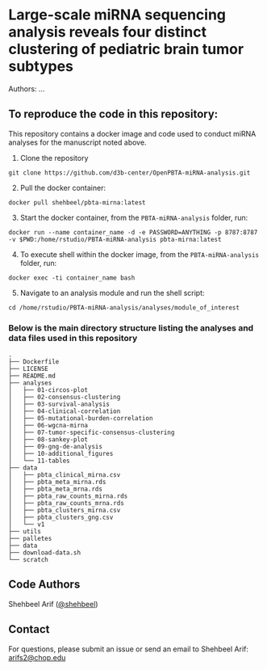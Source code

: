 # Large-scale miRNA sequencing analysis reveals four distinct clustering of pediatric brain tumor subtypes

Authors: ...

## To reproduce the code in this repository:
This repository contains a docker image and code used to conduct miRNA analyses for the manuscript noted above.

1. Clone the repository
```
git clone https://github.com/d3b-center/OpenPBTA-miRNA-analysis.git
```

2. Pull the docker container:
```
docker pull shehbeel/pbta-mirna:latest
```

3. Start the docker container, from the `PBTA-miRNA-analysis` folder, run:
```
docker run --name container_name -d -e PASSWORD=ANYTHING -p 8787:8787 -v $PWD:/home/rstudio/PBTA-miRNA-analysis pbta-mirna:latest
```

4. To execute shell within the docker image, from the `PBTA-miRNA-analysis` folder, run:
```
docker exec -ti container_name bash
```

5. Navigate to an analysis module and run the shell script:
```
cd /home/rstudio/PBTA-miRNA-analysis/analyses/module_of_interest
```


### Below is the main directory structure listing the analyses and data files used in this repository

```
.
├── Dockerfile
├── LICENSE
├── README.md
├── analyses
│   ├── 01-circos-plot
│   ├── 02-consensus-clustering
│   ├── 03-survival-analysis
│   ├── 04-clinical-correlation
│   ├── 05-mutational-burden-correlation
│   ├── 06-wgcna-mirna
│   ├── 07-tumor-specific-consensus-clustering
│   ├── 08-sankey-plot
│   ├── 09-gng-de-analysis
│   ├── 10-additional_figures
│   └── 11-tables
├── data
│   ├── pbta_clinical_mirna.csv
│   ├── pbta_meta_mirna.rds
│   ├── pbta_meta_mrna.rds
│   ├── pbta_raw_counts_mirna.rds
│   ├── pbta_raw_counts_mrna.rds
│   ├── pbta_clusters_mirna.csv
│   ├── pbta_clusters_gng.csv
│   └── v1
├── utils
├── palletes
├── data
├── download-data.sh
└── scratch
```

## Code Authors

Shehbeel Arif ([@shehbeel](https://github.com/shehbeel))

## Contact

For questions, please submit an issue or send an email to Shehbeel Arif: arifs2@chop.edu
